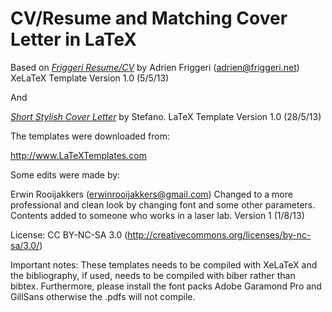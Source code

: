 # CV/Resume and Matching Cover Letter in LaTeX

Based on [*Friggeri Resume/CV*](https://github.com/afriggeri/CV) by Adrien Friggeri (adrien@friggeri.net)
XeLaTeX Template
Version 1.0 (5/5/13)

And

[*Short Stylish Cover Letter*](http://stefano.italians.nl/archives/63) by Stefano.
LaTeX Template
Version 1.0 (28/5/13)

The templates were downloaded from:

http://www.LaTeXTemplates.com

Some edits were made by:

Erwin Rooijakkers (erwinrooijakkers@gmail.com)
Changed to a more professional and clean look by changing font and some other parameters.
Contents added to someone who works in a laser lab.
Version 1 (1/8/13)

License:
CC BY-NC-SA 3.0 (http://creativecommons.org/licenses/by-nc-sa/3.0/)

Important notes:
These templates needs to be compiled with XeLaTeX and the bibliography, if used,
needs to be compiled with biber rather than bibtex.
Furthermore, please install the font packs Adobe Garamond Pro and GillSans otherwise the .pdfs will not compile.
